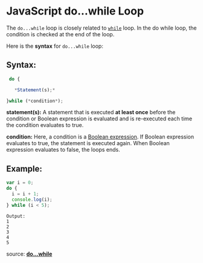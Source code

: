 # JavaScript do...while Loop

The `do...while` loop is closely related to [`while`](JS-While-Loop) loop. In the do while loop, the condition is checked at the end of the loop.

Here is the **syntax** for `do...while` loop:

## Syntax:

```javascript
 do {

   *Statement(s);*

}while (*condition*);
```

**statement(s):** A statement that is executed **at least once** before the condition or Boolean expression is evaluated and is re-executed each time the condition evaluates to true.

**condition:** Here, a condition is a [Boolean expression](JS-Boolean). If Boolean expression evaluates to true, the statement is executed again. When Boolean expression evaluates to false, the loops ends.

## Example:

```javascript
var i = 0;
do {
  i = i + 1;
  console.log(i);
} while (i < 5);
```

```
Output:
1
2
3
4
5
```

source: [**do...while**](https://developer.mozilla.org/en-US/docs/Web/JavaScript/Reference/Statements/do...while)
